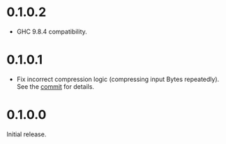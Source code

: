 # 0.1.0.2

* GHC 9.8.4 compatibility.

# 0.1.0.1

* Fix incorrect compression logic (compressing input Bytes repeatedly).
  See the [commit](https://github.com/nh2/lz4-frame-conduit/commit/75ecc64c8f5450f377b79ae0352d074b3a3adec8) for details.

# 0.1.0.0

Initial release.
